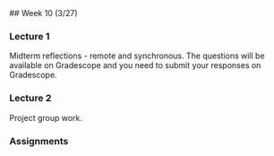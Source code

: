 <div class="week">

<div class="week_heading" markdown="1">
## Week 10 (3/27)
</div>

<div class="column_materials"  markdown="1">

### Lecture 1

Midterm reflections - remote and synchronous. The questions will be available on 
Gradescope and you need to submit your responses on Gradescope. 

### Lecture 2

Project group work.

</div>

<div class="column_assign"  markdown="1">

### Assignments


</div>
</div>
